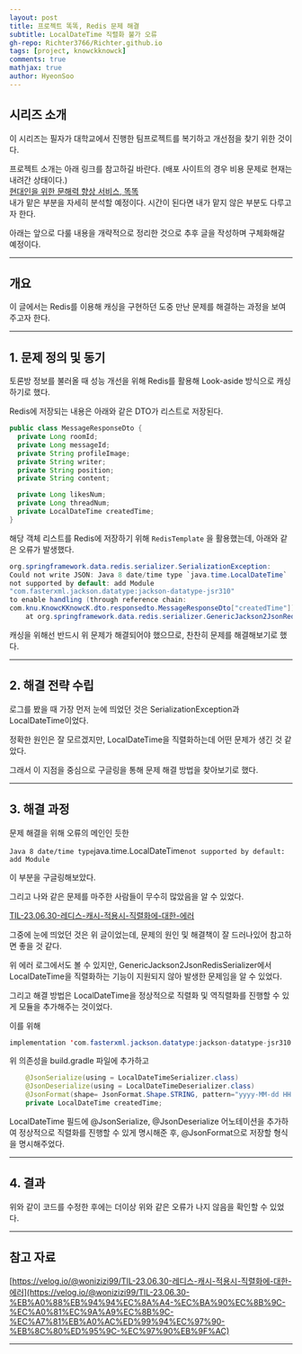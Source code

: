 ```yaml
---
layout: post
title: 프로젝트 똑똑, Redis 문제 해결
subtitle: LocalDateTime 직렬화 불가 오류
gh-repo: Richter3766/Richter.github.io
tags: [project, knowckknowck]
comments: true
mathjax: true
author: HyeonSoo
---
```


## 시리즈 소개

이 시리즈는 필자가 대학교에서 진행한 팀프로젝트를 복기하고 개선점을 찾기 위한 것이다.

프로젝트 소개는 아래 링크를 참고하길 바란다. (배포 사이트의 경우 비용 문제로 현재는 내려간 상태이다.)<br>
[현대인을 위한 문해력 향상 서비스, 똑똑](https://github.com/KnowckknowcK)<br>
내가 맡은 부분을 자세히 분석할 예정이다. 시간이 된다면 내가 맡지 않은 부분도 다루고자 한다.

아래는 앞으로 다룰 내용을 개략적으로 정리한 것으로 추후 글을 작성하며 구체화해갈 예정이다.

---

## 개요

이 글에서는 Redis를 이용해 캐싱을 구현하던 도중 만난 문제를 해결하는 과정을 보여주고자 한다.

---

## 1. 문제 정의 및 동기

토론방 정보를 불러올 때 성능 개선을 위해 Redis를 활용해 Look-aside 방식으로 캐싱하기로 했다.

Redis에 저장되는 내용은 아래와 같은 DTO가 리스트로 저장된다.

```java
public class MessageResponseDto {
  private Long roomId;
  private Long messageId;
  private String profileImage;
  private String writer;
  private String position;
  private String content;

  private Long likesNum;
  private Long threadNum;
  private LocalDateTime createdTime;
}
```

해당 객체 리스트를 Redis에 저장하기 위해 `RedisTemplate` 을 활용했는데, 아래와 같은 오류가 발생했다.

```java
org.springframework.data.redis.serializer.SerializationException:
Could not write JSON: Java 8 date/time type `java.time.LocalDateTime`
not supported by default: add Module
"com.fasterxml.jackson.datatype:jackson-datatype-jsr310"
to enable handling (through reference chain:
com.knu.KnowcKKnowcK.dto.responsedto.MessageResponseDto["createdTime"])
	at org.springframework.data.redis.serializer.GenericJackson2JsonRedisSerializer.serialize(GenericJackson2JsonRedisSerializer.java:223)
```

캐싱을 위해선 반드시 위 문제가 해결되어야 했으므로, 찬찬히 문제를 해결해보기로 했다.

---

## 2. 해결 전략 수립

로그를 봤을 때 가장 먼저 눈에 띄었던 것은 SerializationException과 LocalDateTime이었다.

정확한 원인은 잘 모르겠지만, LocalDateTime을 직렬화하는데 어떤 문제가 생긴 것 같았다.

그래서 이 지점을 중심으로 구글링을 통해 문제 해결 방법을 찾아보기로 했다.

---

## 3. 해결 과정

문제 해결을 위해 오류의 메인인 듯한

`Java 8 date/time type`java.time.LocalDateTime`not supported by default: add Module`

이 부분을 구글링해보았다.

그리고 나와 같은 문제를 마주한 사람들이 무수히 많았음을 알 수 있었다.

[TIL-23.06.30-레디스-캐시-적용시-직렬화에-대한-에러](https://velog.io/@wonizizi99/TIL-23.06.30-%EB%A0%88%EB%94%94%EC%8A%A4-%EC%BA%90%EC%8B%9C-%EC%A0%81%EC%9A%A9%EC%8B%9C-%EC%A7%81%EB%A0%AC%ED%99%94%EC%97%90-%EB%8C%80%ED%95%9C-%EC%97%90%EB%9F%AC)

그중에 눈에 띄었던 것은 위 글이었는데, 문제의 원인 및 해결책이 잘 드러나있어 참고하면 좋을 것 같다.

위 에러 로그에서도 볼 수 있지만, GenericJackson2JsonRedisSerializer에서 LocalDateTime을 직렬화하는 기능이 지원되지 않아 발생한 문제임을 알 수 있었다.

그리고 해결 방법은 LocalDateTime을 정상적으로 직렬화 및 역직렬화를 진행할 수 있게 모듈을 추가해주는 것이었다.

이를 위해

```java
implementation 'com.fasterxml.jackson.datatype:jackson-datatype-jsr310:2.13.3'
```

위 의존성을 build.gradle 파일에 추가하고

```java
    @JsonSerialize(using = LocalDateTimeSerializer.class)
    @JsonDeserialize(using = LocalDateTimeDeserializer.class)
    @JsonFormat(shape= JsonFormat.Shape.STRING, pattern="yyyy-MM-dd HH:mm:ss")
    private LocalDateTime createdTime;
```

LocalDateTime 필드에 @JsonSerialize, @JsonDeserialize 어노테이션을 추가하여 정상적으로 직렬화를 진행할 수 있게 명시해준 후, @JsonFormat으로 저장할 형식을 명시해주었다.

---

## 4. 결과

위와 같이 코드를 수정한 후에는 더이상 위와 같은 오류가 나지 않음을 확인할 수 있었다.

---

## 참고 자료

[https://velog.io/@wonizizi99/TIL-23.06.30-레디스-캐시-적용시-직렬화에-대한-에러](https://velog.io/@wonizizi99/TIL-23.06.30-%EB%A0%88%EB%94%94%EC%8A%A4-%EC%BA%90%EC%8B%9C-%EC%A0%81%EC%9A%A9%EC%8B%9C-%EC%A7%81%EB%A0%AC%ED%99%94%EC%97%90-%EB%8C%80%ED%95%9C-%EC%97%90%EB%9F%AC)

---
